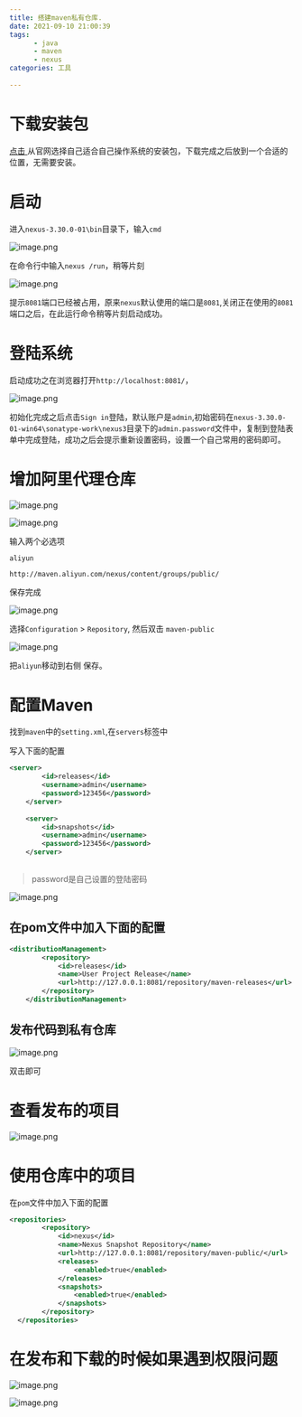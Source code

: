 ```yaml
---
title: 搭建maven私有仓库.
date: 2021-09-10 21:00:39
tags:
      - java
      - maven
      - nexus
categories: 工具
            
---
```


# 下载安装包

[点击
](https://www.sonatype.com/product/repository-oss-download)从官网选择自己适合自己操作系统的安装包，下载完成之后放到一个合适的位置，无需要安装。

# 启动
 进入`nexus-3.30.0-01\bin`目录下，输入`cmd`
 
![image.png](https://p9-juejin.byteimg.com/tos-cn-i-k3u1fbpfcp/01b5e22cbf7b40eab4fd704115ec0571~tplv-k3u1fbpfcp-watermark.image)

在命令行中输入`nexus /run`，稍等片刻

![image.png](https://p9-juejin.byteimg.com/tos-cn-i-k3u1fbpfcp/b42cdcc5df0c4b8984e295c7b439f852~tplv-k3u1fbpfcp-watermark.image)

提示`8081`端口已经被占用，原来`nexus`默认使用的端口是`8081`,关闭正在使用的`8081`端口之后，在此运行命令稍等片刻启动成功。
# 登陆系统

启动成功之在浏览器打开`http://localhost:8081/`，


![image.png](https://p6-juejin.byteimg.com/tos-cn-i-k3u1fbpfcp/fba587f47f764e12ab8c0ffcabb0cc67~tplv-k3u1fbpfcp-watermark.image)

初始化完成之后点击`Sign in`登陆，默认账户是`admin`,初始密码在`nexus-3.30.0-01-win64\sonatype-work\nexus3`目录下的`admin.password`文件中，复制到登陆表单中完成登陆，成功之后会提示重新设置密码，设置一个自己常用的密码即可。
# 增加阿里代理仓库

![image.png](https://p1-juejin.byteimg.com/tos-cn-i-k3u1fbpfcp/34ad4efa144a49af9265d1404d499f61~tplv-k3u1fbpfcp-watermark.image)

![image.png](https://p1-juejin.byteimg.com/tos-cn-i-k3u1fbpfcp/76920d2ca8264380b167b2a5de96257d~tplv-k3u1fbpfcp-watermark.image)

输入两个必选项

`aliyun`

`http://maven.aliyun.com/nexus/content/groups/public/`

保存完成

![image.png](https://p9-juejin.byteimg.com/tos-cn-i-k3u1fbpfcp/6c7f21c6038943d5abf204b3ff4cb3e9~tplv-k3u1fbpfcp-watermark.image)

选择`Configuration` > `Repository`, 然后双击 `maven-public`

![image.png](https://p6-juejin.byteimg.com/tos-cn-i-k3u1fbpfcp/3ce1038d21464c519b207d2b7c650e01~tplv-k3u1fbpfcp-watermark.image)

 把`aliyun`移动到右侧 保存。
 # 配置Maven
 
找到`maven`中的`setting.xml`,在`servers`标签中

写入下面的配置
```xml
<server>
        <id>releases</id>
        <username>admin</username>
        <password>123456</password>
    </server>
    
    <server>
        <id>snapshots</id>
        <username>admin</username>
        <password>123456</password>
    </server>
 
```
 > password是自己设置的登陆密码
 

![image.png](https://p6-juejin.byteimg.com/tos-cn-i-k3u1fbpfcp/8d5387e245e049c5833b26feedeb3f86~tplv-k3u1fbpfcp-watermark.image)


## 在pom文件中加入下面的配置

``` xml
<distributionManagement>
        <repository>
            <id>releases</id>
            <name>User Project Release</name>
            <url>http://127.0.0.1:8081/repository/maven-releases</url>
        </repository>
    </distributionManagement>
```

## 发布代码到私有仓库


![image.png](https://p6-juejin.byteimg.com/tos-cn-i-k3u1fbpfcp/10c8548941ca45779f197fd35aa41513~tplv-k3u1fbpfcp-watermark.image)

双击即可

# 查看发布的项目


![image.png](https://p9-juejin.byteimg.com/tos-cn-i-k3u1fbpfcp/ad834c71a6d540b1aaaa92a580ab7ae7~tplv-k3u1fbpfcp-watermark.image)
# 使用仓库中的项目

在`pom`文件中加入下面的配置

```xml
<repositories>
        <repository>
            <id>nexus</id>
            <name>Nexus Snapshot Repository</name>
            <url>http://127.0.0.1:8081/repository/maven-public/</url>
            <releases>
                <enabled>true</enabled>
            </releases>
            <snapshots>
                <enabled>true</enabled>
            </snapshots>
        </repository>
  </repositories>
```
# 在发布和下载的时候如果遇到权限问题


![image.png](https://p1-juejin.byteimg.com/tos-cn-i-k3u1fbpfcp/79dac5d8a27a4ba3a8e20cd605d19c2e~tplv-k3u1fbpfcp-watermark.image)


![image.png](https://p3-juejin.byteimg.com/tos-cn-i-k3u1fbpfcp/6f1f5bd879b4448f960cdba9000820bc~tplv-k3u1fbpfcp-watermark.image)
